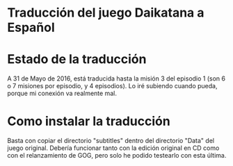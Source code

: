 # Traducción del juego Daikatana a Español


# Estado de la traducción
A 31 de Mayo de 2016, está traducida hasta la misión 3 del episodio 1 (son 6 o 7 misiones por episodio, y 4 episodios). Lo iré subiendo cuando pueda, porque mi conexión va realmente mal.

# Como instalar la traducción
Basta con copiar el directorio "subtitles" dentro del directorio "Data" del juego original. Debería funcionar tanto con la edición original en CD como con el relanzamiento de GOG, pero solo he podido testearlo con esta última.
